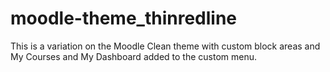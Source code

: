 # moodle-theme_thinredline
This is a variation on the Moodle Clean theme with custom block areas and My Courses and My Dashboard added to the custom menu.
